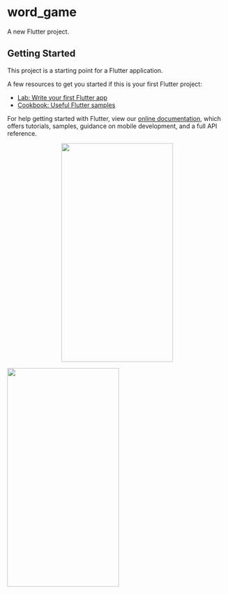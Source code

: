 # word_game

A new Flutter project.

## Getting Started

This project is a starting point for a Flutter application.

A few resources to get you started if this is your first Flutter project:

- [Lab: Write your first Flutter app](https://flutter.dev/docs/get-started/codelab)
- [Cookbook: Useful Flutter samples](https://flutter.dev/docs/cookbook)

For help getting started with Flutter, view our
[online documentation](https://flutter.dev/docs), which offers tutorials,
samples, guidance on mobile development, and a full API reference.

<p align="center">
<img src="https://user-images.githubusercontent.com/25079911/61583046-4aab8980-ab50-11e9-947d-a4b46ba9ba5b.jpg" width="256" height="500">
</p>

<img src="https://user-images.githubusercontent.com/25079911/61583201-61eb7680-ab52-11e9-9edd-6b9f0887b9ef.jpg" width="256" height="500">

